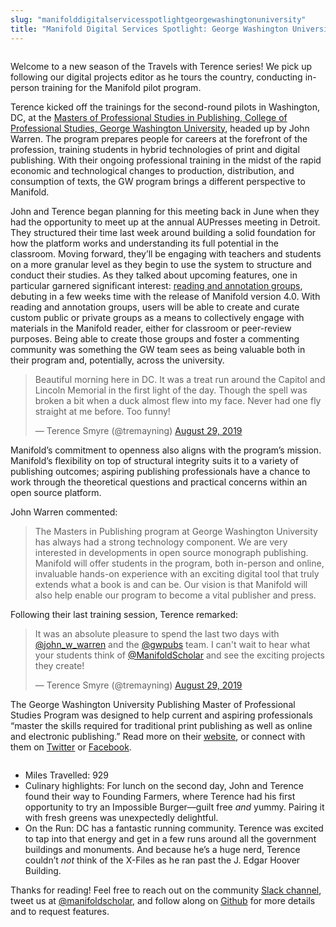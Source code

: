 ```yaml
---
slug: "manifolddigitalservicesspotlightgeorgewashingtonuniversity"
title: "Manifold Digital Services Spotlight: George Washington University"
---
```




<!--truncate-->

  <img src="/img/blog/legacy_wp/2019/09/GW-MDS-681x1024.jpg" alt="" class="wp-image-531" />

Welcome to a new season of the Travels with Terence series! We pick up following our digital projects editor as he tours the country, conducting in-person training for the Manifold pilot program.

Terence kicked off the trainings for the second-round pilots in Washington, DC, at the [M](http://cps.gwu.edu/publishing)[asters of Professional Studies in Publishing, College of Professional Studies, George Washington University](http://cps.gwu.edu/publishing), headed up by John Warren. The program prepares people for careers at the forefront of the profession, training students in hybrid technologies of print and digital publishing. With their ongoing professional training in the midst of the rapid economic and technological changes to production, distribution, and consumption of texts, the GW program brings a different perspective to Manifold.

John and Terence began planning for this meeting back in June when they had the opportunity to meet up at the annual AUPresses meeting in Detroit. They structured their time last week around building a solid foundation for how the platform works and understanding its full potential in the classroom. Moving forward, they’ll be engaging with teachers and students on a more granular level as they begin to use the system to structure and conduct their studies. As they talked about upcoming features, one in particular garnered significant interest: [reading and annotation groups](https://marvelapp.com/i221e34/screen/58063685), debuting in a few weeks time with the release of Manifold version 4.0. With reading and annotation groups, users will be able to create and curate custom public or private groups as a means to collectively engage with materials in the Manifold reader, either for classroom or peer-review purposes. Being able to create those groups and foster a commenting community was something the GW team sees as being valuable both in their program and, potentially, across the university.

> Beautiful morning here in DC. It was a treat run around the Capitol and Lincoln Memorial in the first light of the day. Though the spell was broken a bit when a duck almost flew into my face. Never had one fly straight at me before. Too funny!
>
> — Terence Smyre (@tremayning) [August 29, 2019](https://twitter.com/tremayning/status/1167036565085929472?ref_src=twsrc%5Etfw)

 <script async="" src="https://platform.twitter.com/widgets.js" charset="utf-8"></script>

Manifold’s commitment to openness also aligns with the program’s mission. Manifold’s flexibility on top of structural integrity suits it to a variety of publishing outcomes; aspiring publishing professionals have a chance to work through the theoretical questions and practical concerns within an open source platform.

John Warren commented:

> The Masters in Publishing program at George Washington University has always had a strong technology component. We are very interested in developments in open source monograph publishing. Manifold will offer students in the program, both in-person and online, invaluable hands-on experience with an exciting digital tool that truly extends what a book is and can be. Our vision is that Manifold will also help enable our program to become a vital publisher and press.

Following their last training session, Terence remarked:

> It was an absolute pleasure to spend the last two days with [@john\_w\_warren](https://twitter.com/john_w_warren?ref_src=twsrc%5Etfw) and the [@gwpubs](https://twitter.com/gwpubs?ref_src=twsrc%5Etfw) team. I can't wait to hear what your students think of [@ManifoldScholar](https://twitter.com/ManifoldScholar?ref_src=twsrc%5Etfw) and see the exciting projects they create!
>
> — Terence Smyre (@tremayning) [August 29, 2019](https://twitter.com/tremayning/status/1167051394790109184?ref_src=twsrc%5Etfw)

 <script async="" src="https://platform.twitter.com/widgets.js" charset="utf-8"></script>

The George Washington University Publishing Master of Professional Studies Program was designed to help current and aspiring professionals “master the skills required for traditional print publishing as well as online and electronic publishing.” Read more on their [website](http://cps.gwu.edu/publishing), or connect with them on [Twitter](https://twitter.com/cpsgwu) or [Facebook](https://www.facebook.com/CPSGW).

<img src="/img/blog/legacy_wp/2019/09/gw_primary_2c_0-John-Warren.png" alt="" class="wp-image-562" />

- Miles Travelled: 929
- Culinary highlights: For lunch on the second day, John and Terence found their way to Founding Farmers, where Terence had his first opportunity to try an Impossible Burger—guilt free _and_ yummy. Pairing it with fresh greens was unexpectedly delightful.
- On the Run: DC has a fantastic running community. Terence was excited to tap into that energy and get in a few runs around all the government buildings and monuments. And because he’s a huge nerd, Terence couldn’t _not_ think of the X-Files as he ran past the J. Edgar Hoover Building.

Thanks for reading! Feel free to reach out on the community [Slack channel](https://manifold-slackin.herokuapp.com/), tweet us at [@manifoldscholar](https://twitter.com/ManifoldScholar), and follow along on [Github](https://github.com/ManifoldScholar/manifold) for more details and to request features.



